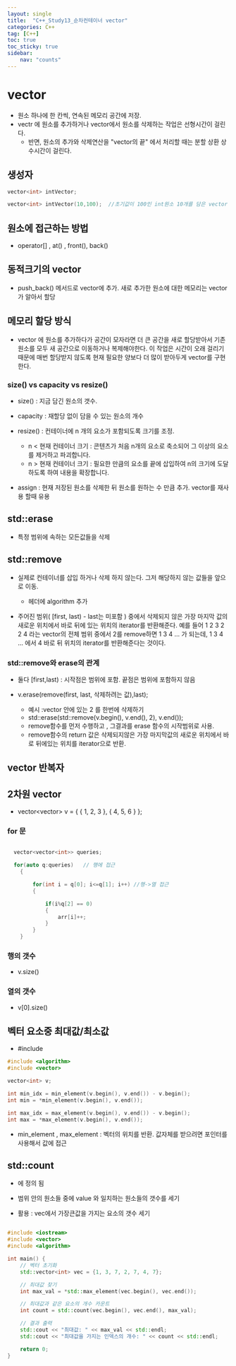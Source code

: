 ```yaml
---
layout: single
title:  "C++_Study13_순차컨테이너 vector"
categories: C++
tag: [C++]
toc: true
toc_sticky: true
sidebar:
    nav: "counts"
---
```


# vector
   
* 원소 하나에 한 칸씩, 연속된 메모리 공간에 저장.
* vectr 에 원소를 추가하거나 vector에서 원소를 삭제하는 작업은 선형시간이 걸린다.
    * 반면, 원소의 추가와 삭제연산을 "vector의 끝" 에서 처리할 때는 분할 상환 상수시간이 걸린다. 

   
## 생성자
   
```cpp   
vector<int> intVector;

vector<int> intVector(10,100);  //초기값이 100인 int원소 10개를 담은 vector 생성

```
## 원소에 접근하는 방법

* operator[] , at() , front(), back()


## 동적크기의 vector

* push_back() 메서드로 vector에 추가. 새로 추가한 원소에 대한 메모리는 vector가 알아서 할당

## 메모리 할당 방식
   
* vector 에 원소를 추가하다가 공간이 모자라면 더 큰 공간을 새로 할당받아서 기존 원소를 모두 새 공간으로 이동하거나 복제해야한다. 이 작업은 시간이 오래 걸리기 때문에 매번 할당받지 않도록 현재 필요한 양보다 더 많이 받아두게 vector를 구현한다. 

### size() vs capacity vs resize()

* size() : 지금 담긴 원소의 갯수.  
   
* capacity : 재할당 없이 담을 수 있는 원소의 개수 

* resize() : 컨테이너에 n 개의 요소가 포함되도록 크기를 조정. 
    * n < 현재 컨테이너 크기 : 콘텐츠가 처음 n개의 요소로 축소되어 그 이상의 요소를 제거하고 파괴합니다.
    * n > 현재 컨테이너 크기 : 필요한 만큼의 요소를 끝에 삽입하여 n의 크기에 도달하도록 하여 내용을 확장합니다.
       
* assign : 현재 저장된 원소를 삭제한 뒤 원소를 원하는 수 만큼 추가. vector를 재사용 할때 유용

## std::erase

* 특정 범위에 속하는 모든값들을 삭제


## std::remove

* 실제로 컨테이너를 삽입 하거나 삭제 하지 않는다. 그저 해당하지 않는 값들을 앞으로 이동.
    * 헤더에 algorithm 추가

* 주어진 범위( [first, last) - last는 미포함 ) 중에서 삭제되지 않은 가장 마지막 값의 새로운 위치에서 바로 뒤에 있는 위치의 iterator를 반환해준다. 예를 들어 1 2 3 2 2 4 라는 vector의 전체 범위 중에서 2를 remove하면 1 3 4 ... 가 되는데, 1 3 4 ... 에서 4 바로 뒤 위치의 iterator를 반환해준다는 것이다.

### std::remove와 erase의 관계
* 둘다 [first,last) : 시작점은 범위에 포함. 끝점은 범위에 포함하지 않음

* v.erase(remove(first, last, 삭제하려는 값),last);
    * 예시 :vector 안에 있는 2 를 한번에 삭제하기 
    * std::erase(std::remove(v.begin(), v.end(), 2), v.end());
    * remove함수를 먼저 수행하고 , 그결과를  erase 함수의 시작범위로 사용.
    * remove함수의 return 값은 삭제되지않은 가장 마지막값의 새로운 위치에서 바로 뒤에있는 위치를 iterator으로 반환.
    

## vector 반복자


## 2차원 vector
   
* vector<vector<int>> v = { { 1, 2, 3 }, { 4, 5, 6 } };

### for 문

```cpp

  vector<vector<int>> queries;

  for(auto q:queries)   // 행에 접근
    {

        for(int i = q[0]; i<=q[1]; i++) //행->열 접근
        {

            if(i%q[2] == 0)
            {
                arr[i]++;
            }
        }
    }

```

### 행의 갯수
   
* v.size()
   
### 열의 갯수
   
* v[0].size()   


## 벡터 요소중 최대값/최소값

* #include <algorithm>

```cpp
#include <algorithm>
#include <vector>

vector<int> v;

int min_idx = min_element(v.begin(), v.end()) - v.begin();
int min = *min_element(v.begin(), v.end());

int max_idx = max_element(v.begin(), v.end()) - v.begin();
int max = *max_element(v.begin(), v.end());
```

* min_element , max_element : 벡터의 위치를 반환. 값자체를 받으려면 포인터를 사용해서 값에 접근

## std::count

* <algorithm> 에 정의 됨

* 범위 안의 원소들 중에 value 와 일치하는 원소들의 갯수를 세기

* 활용 : vec에서 가장큰값을 가지는 요소의 갯수 세기 

```cpp

#include <iostream>
#include <vector>
#include <algorithm>

int main() {
    // 벡터 초기화
    std::vector<int> vec = {1, 3, 7, 2, 7, 4, 7};

    // 최대값 찾기
    int max_val = *std::max_element(vec.begin(), vec.end());

    // 최대값과 같은 요소의 개수 카운트
    int count = std::count(vec.begin(), vec.end(), max_val);

    // 결과 출력
    std::cout << "최대값: " << max_val << std::endl;
    std::cout << "최대값을 가지는 인덱스의 개수: " << count << std::endl;

    return 0;
}

```